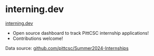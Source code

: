 # interning.dev

[interning.dev](https://www.interning.dev/)

- Open source dashboard to track PittCSC internship applications!
- Contributions welcome!

Data source: [github.com/pittcsc/Summer2024-Internships](https://github.com/pittcsc/Summer2024-Internships)
